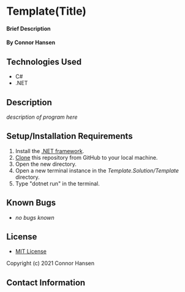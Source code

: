 # Template(Title)

#### Brief Description

#### By Connor Hansen

## Technologies Used

* C#
* .NET

## Description

_description of program here_

## Setup/Installation Requirements

1. Install the [.NET framework](https://docs.microsoft.com/en-us/dotnet/core/install/windows?tabs=net50).
2. [Clone](https://docs.github.com/en/github/creating-cloning-and-archiving-repositories/cloning-a-repository-from-github/cloning-a-repository) this repository from GitHub to your local machine.
3. Open the new directory.
4. Open a new terminal instance in the _Template.Solution/Template_ directory.
5. Type "dotnet run" in the terminal.

## Known Bugs

* _no bugs known_

## License

* [MIT License](https://opensource.org/licenses/MIT)

Copyright (c) 2021 Connor Hansen

## Contact Information